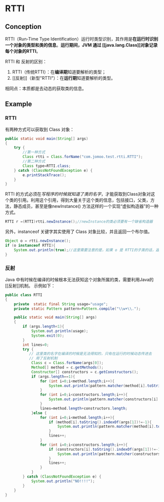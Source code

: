 # RTTI
## Conception
RTTI（Run-Time Type Identification）运行时类型识别，其作用是**在运行时识别一个对象的类型和类的信息**。**运行期间，JVM 通过 [[java.lang.Class]]对象记录每个对象的RTTI**。

RTTI 和 反射的区别：
1. RTTI（传统RTTI）：在**编译期**知道要解析的类型；
2.  [[反射]]（新型"RTTI"）：在**运行期**知道要解析的类型。

相同点：本质都是去动态的获取类的信息。

## Example

### RTTI
有两种方式可以获取到 Class 对象：
```java
public static void main(String[] args)
{
	try {
		//第一种方式
		Class rtti = Class.forName("com.jomoo.test.rtti.RTTI");
		//第二种方式
		Class type=RTTI.class;
	} catch (ClassNotFoundException e) {
		e.printStackTrace();
	}
}
```

RTTI 的方式必须在*写程序的时候就知道了类的名字*，才能获取到Class对象对这个类的引用。利用这个引用，得到大量关于这个类的信息，包括接口，父类，方法，静态成员，甚至是像newInstance() 方法这样的一个实现“虚拟构造器”的一种方式。
 
```java
RTTI r =(RTTI)rtti.newInstance();//newInstance的类必须要有一个缺省构造器
```

 另外，instanceof 关键字其实使用了 Class 对象比较，并且返回一个布尔值。

```java
Object o = rtti.newInstance();
if (o instanceof RTTI){
	System.out.println(true);//这里需要注意的是，如果 o 是 RTTI的子类的话，返回的也会true;
}
```

### 反射

Java 中有时候在编译的时候根本无法获知这个对象所属的类，需要利用Java的[[反射]]机制。
示例如下：

```java
public class RTTI
{
    private  static final String usage="usage";
    private static Pattern pattern=Pattern.compile("\\w+\\.");

    public static void main(String[] args)
    {
        if (args.length<1){
            System.out.println(usage);
            System.exit(0);
        }
        int lines=0;
        try {
		   // 这里类的名字在编译的时候是无法得知的，只有在运行的时候动态传进去
		   // 用了反射机制
            Class c = Class.forName(args[0]);
            Method[] method = c.getMethods();
            Constructor[] constructors = c.getConstructors();
            if (args.length==1){
                for (int i=0;i<method.length;i++){
                    System.out.println(pattern.matcher(method[i].toString()).replaceAll(""));
                }
                for (int i=0;i<constructors.length;i++){
                    System.out.println(pattern.matcher(constructors[i].toString()).replaceAll(""));
                }
                lines=method.length+constructors.length;
            }else {
                for (int i=0;i<method.length;i++){
                    if (method[i].toString().indexOf(args[1])!=-1){
                        System.out.println(pattern.matcher(method[i].toString()).replaceAll(""));
                    }
                    lines++;
                }
                for (int i=0;i<constructors.length;i++){
                    if (constructors[i].toString().indexOf(args[1])!=-1){
                        System.out.println(pattern.matcher(constructors[i].toString()).replaceAll(""));
                    }
                    lines++;
                }
            }
        } catch (ClassNotFoundException e) {
            System.out.println("NO!!!!");
        }
    }
}
```